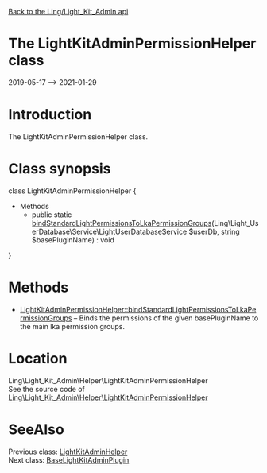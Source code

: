 [Back to the Ling/Light_Kit_Admin api](https://github.com/lingtalfi/Light_Kit_Admin/blob/master/doc/api/Ling/Light_Kit_Admin.md)



The LightKitAdminPermissionHelper class
================
2019-05-17 --> 2021-01-29






Introduction
============

The LightKitAdminPermissionHelper class.



Class synopsis
==============


class <span class="pl-k">LightKitAdminPermissionHelper</span>  {

- Methods
    - public static [bindStandardLightPermissionsToLkaPermissionGroups](https://github.com/lingtalfi/Light_Kit_Admin/blob/master/doc/api/Ling/Light_Kit_Admin/Helper/LightKitAdminPermissionHelper/bindStandardLightPermissionsToLkaPermissionGroups.md)(Ling\Light_UserDatabase\Service\LightUserDatabaseService $userDb, string $basePluginName) : void

}






Methods
==============

- [LightKitAdminPermissionHelper::bindStandardLightPermissionsToLkaPermissionGroups](https://github.com/lingtalfi/Light_Kit_Admin/blob/master/doc/api/Ling/Light_Kit_Admin/Helper/LightKitAdminPermissionHelper/bindStandardLightPermissionsToLkaPermissionGroups.md) &ndash; Binds the permissions of the given basePluginName to the main lka permission groups.





Location
=============
Ling\Light_Kit_Admin\Helper\LightKitAdminPermissionHelper<br>
See the source code of [Ling\Light_Kit_Admin\Helper\LightKitAdminPermissionHelper](https://github.com/lingtalfi/Light_Kit_Admin/blob/master/Helper/LightKitAdminPermissionHelper.php)



SeeAlso
==============
Previous class: [LightKitAdminHelper](https://github.com/lingtalfi/Light_Kit_Admin/blob/master/doc/api/Ling/Light_Kit_Admin/Helper/LightKitAdminHelper.md)<br>Next class: [BaseLightKitAdminPlugin](https://github.com/lingtalfi/Light_Kit_Admin/blob/master/doc/api/Ling/Light_Kit_Admin/LightKitAdminPlugin/BaseLightKitAdminPlugin.md)<br>
